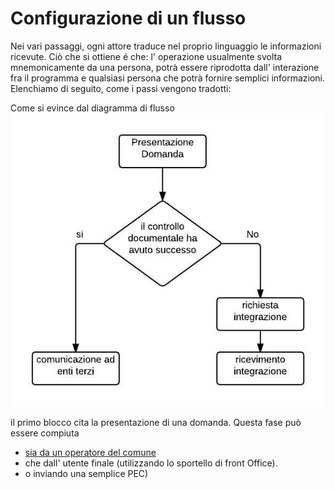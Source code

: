 # Configurazione di un flusso

Nei vari passaggi, ogni attore traduce nel proprio linguaggio le informazioni ricevute. Ciò che si ottiene é che: l' operazione usualmente svolta mnemonicamente da una persona, potrà essere riprodotta dall' interazione fra il programma e qualsiasi persona che potrà fornire semplici informazioni.  
Elenchiamo di seguito, come i passi vengono tradotti:

Come si evince dal diagramma di flusso  
![](/assets/immagine57.jpg)

il primo blocco cita la presentazione di una domanda. Questa fase può essere compiuta

* [sia da un operatore del comune ](/utilizzo_dellapplicativo_di_back_office/nuova_pratica_da_back_office.md)
* che dall' utente finale \(utilizzando lo sportello di front Office\). 
* o inviando una semplice PEC\)

